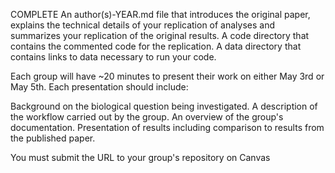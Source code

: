 COMPLETE
An author(s)-YEAR.md file that introduces the original paper, explains the technical details of your replication of analyses and summarizes your replication of the original results.
A code directory that contains the commented code for the replication.
A data directory that contains links to data necessary to run your code.

Each group will have ~20 minutes to present their work on either May 3rd or May 5th. Each presentation should include:

Background on the biological question being investigated.
A description of the workflow carried out by the group.
An overview of the group's documentation.
Presentation of results including comparison to results from the published paper.

You must submit the URL to your group's repository on Canvas
